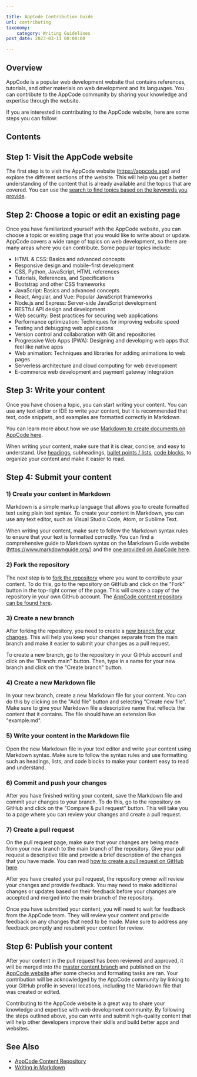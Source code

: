 ```yaml
---

title: AppCode Contribution Guide
url: contributing
taxonomy:
    category: Writing Guidelines
post_date: 2023-03-11 00:00:00

---
```


## Overview

AppCode is a popular web development website that contains references, tutorials, and other materials on web development and its languages. You can contribute to the AppCode community by sharing your knowledge and expertise through the website.

If you are interested in contributing to the AppCode website, here are some steps you can follow:

## Contents

## Step 1: Visit the AppCode website

The first step is to visit the AppCode website (https://appcode.app) and explore the different sections of the website. This will help you get a better understanding of the content that is already available and the topics that are covered. You can use the [search to find topics based on the keywords you provide](https://appcode.app/?s=).

## Step 2: Choose a topic or edit an existing page

Once you have familiarized yourself with the AppCode website, you can choose a topic or existing page that you would like to write about or update. AppCode covers a wide range of topics on web development, so there are many areas where you can contribute. Some popular topics include:

-   HTML & CSS: Basics and advanced concepts
-   Responsive design and mobile-first development
-   CSS, Python, JavaScript, HTML references
-   Tutorials, References, and Specifications
-   Bootstrap and other CSS frameworks
-   JavaScript: Basics and advanced concepts
-   React, Angular, and Vue: Popular JavaScript frameworks
-   Node.js and Express: Server-side JavaScript development
-   RESTful API design and development
-   Web security: Best practices for securing web applications
-   Performance optimization: Techniques for improving website speed
-   Testing and debugging web applications
-   Version control and collaboration with Git and repositories
-   Progressive Web Apps (PWA): Designing and developing web apps that feel like native apps
-   Web animation: Techniques and libraries for adding animations to web pages
-   Serverless architecture and cloud computing for web development
-   E-commerce web development and payment gateway integration

## Step 3: Write your content

Once you have chosen a topic, you can start writing your content. You can use any text editor or IDE to write your content, but it is recommended that text, code snippets, and examples are formatted correctly in Markdown.

You can learn more about how we use [Markdown to create documents on AppCode here](https://appcode.app/writing-in-markdown/).

When writing your content, make sure that it is clear, concise, and easy to understand. Use [headings](https://appcode.app/writing-in-markdown/#headings), subheadings, [bullet points / lists](https://appcode.app/writing-in-markdown/#lists), [code blocks](https://appcode.app/writing-in-markdown/#fenced-code-blocks), to organize your content and make it easier to read.

## Step 4: Submit your content

### 1) Create your content in Markdown

Markdown is a simple markup language that allows you to create formatted text using plain text syntax. To create your content in Markdown, you can use any text editor, such as Visual Studio Code, Atom, or Sublime Text.

When writing your content, make sure to follow the Markdown syntax rules to ensure that your text is formatted correctly. You can find a comprehensive guide to Markdown syntax on the Markdown Guide website (https://www.markdownguide.org/) and the [one provided on AppCode here](https://appcode.app/writing-in-markdown/).

### 2) Fork the repository

The next step is to [fork the repository](https://docs.github.com/en/get-started/quickstart/fork-a-repo) where you want to contribute your content. To do this, go to the repository on GitHub and click on the "Fork" button in the top-right corner of the page. This will create a copy of the repository in your own GitHub account. The [AppCode content repository can be found here](https://github.com/Expoverse/content). 

### 3) Create a new branch

After forking the repository, you need to create a [new branch for your changes](https://docs.github.com/en/pull-requests/collaborating-with-pull-requests/proposing-changes-to-your-work-with-pull-requests/creating-and-deleting-branches-within-your-repository). This will help you keep your changes separate from the main branch and make it easier to submit your changes as a pull request.

To create a new branch, go to the repository in your GitHub account and click on the "Branch: main" button. Then, type in a name for your new branch and click on the "Create branch" button.

### 4) Create a new Markdown file

In your new branch, create a new Markdown file for your content. You can do this by clicking on the "Add file" button and selecting "Create new file". Make sure to give your Markdown file a descriptive name that reflects the content that it contains. The file should have an extension like "example.md".

### 5) Write your content in the Markdown file

Open the new Markdown file in your text editor and write your content using Markdown syntax. Make sure to follow the syntax rules and use formatting such as headings, lists, and code blocks to make your content easy to read and understand.

### 6) Commit and push your changes

After you have finished writing your content, save the Markdown file and commit your changes to your branch. To do this, go to the repository on GitHub and click on the "Compare & pull request" button. This will take you to a page where you can review your changes and create a pull request.

### 7) Create a pull request

On the pull request page, make sure that your changes are being made from your new branch to the main branch of the repository. Give your pull request a descriptive title and provide a brief description of the changes that you have made. You can read [how to create a pull request on GitHub here](https://docs.github.com/en/pull-requests/collaborating-with-pull-requests/proposing-changes-to-your-work-with-pull-requests/creating-a-pull-request).

After you have created your pull request, the repository owner will review your changes and provide feedback. You may need to make additional changes or updates based on their feedback before your changes are accepted and merged into the main branch of the repository.

Once you have submitted your content, you will need to wait for feedback from the AppCode team. They will review your content and provide feedback on any changes that need to be made. Make sure to address any feedback promptly and resubmit your content for review.

## Step 6: Publish your content

After your content in the pull request has been reviewed and approved, it will be merged into the [master content branch](https://github.com/Expoverse/content) and published on the [AppCode website](https://appcode.app/) after some checks and formating tasks are ran. Your contribution will be acknowledged by the AppCode community by linking to your GitHub profile in several locations, including the Markdown file that was created or edited.

Contributing to the AppCode website is a great way to share your knowledge and expertise with web development community. By following the steps outlined above, you can write and submit high-quality content that will help other developers improve their skills and build better apps and websites.

## See Also

- [AppCode Content Repository](https://github.com/Expoverse/content)
- [Writing in Markdown](https://appcode.app/writing-in-markdown/)
